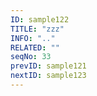 ```yaml
---
ID: sample122
TITLE: "zzz"
INFO: ".."
RELATED: ""
seqNo: 33
prevID: sample121
nextID: sample123
---
```

